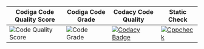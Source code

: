 |Codiga Code Quality Score |Codiga Code Grade |Codacy Code Quality |Static Check |
|--- |--- |--- |--- |
|![Code Quality Score](https://api.codiga.io/project/31472/score/svg) |![Code Grade](https://api.codiga.io/project/31472/status/svg) |[![Codacy Badge](https://app.codacy.com/project/badge/Grade/420a694962de455e899c70f5f20e2927)](https://www.codacy.com/gh/Ashok31146/M1-projectgoal-uti/dashboard?utm_source=github.com&amp;utm_medium=referral&amp;utm_content=Ashok31146/M1-projectgoal-uti&amp;utm_campaign=Badge_Grade) |[![Cppcheck](https://github.com/Ashok31146/M1-projectgoal-uti/actions/workflows/c-cpp.yml/badge.svg)](https://github.com/Ashok31146/M1-projectgoal-uti/actions/workflows/c-cpp.yml) |
